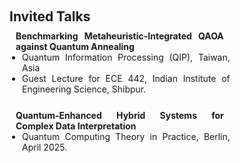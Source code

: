 <h1 id="invited-talks"></h1>
<h2 style="margin: 60px 0px 10px;">Invited Talks</h2>

<!-- CSS for justified text with width 70% -->
<style>
  .justify-text {
    width: 70%;
    text-align: justify;
    text-justify: inter-word;
    font-family: inherit;
    font-size: inherit;
    color: inherit;
    line-height: inherit;
  }
</style>

<div class="justify-text" style="display: inline-block; margin-bottom: 20px;">
  <h4 style="margin: 0 10px 0;">Benchmarking Metaheuristic-Integrated QAOA against Quantum Annealing</h4>
  <ul style="margin: 0 0 5px; width: 100%; box-sizing: border-box; padding-left: 20px; list-style-type: disc;">
    <li>Quantum Information Processing (QIP), Taiwan, Asia</li>
    <li>Guest Lecture for ECE 442, Indian Institute of Engineering Science, Shibpur.</li>
  </ul>
</div>

<div class="justify-text" style="display: inline-block; margin-bottom: 20px;">
  <h4 style="margin: 0 10px 0;">Quantum-Enhanced Hybrid Systems for Complex Data Interpretation</h4>
  <ul style="margin: 0 0 5px; width: 100%; box-sizing: border-box; padding-left: 20px; list-style-type: disc;">
    <li>Quantum Computing Theory in Practice, Berlin, April 2025.</li>
  </ul>
</div>
